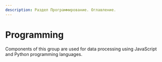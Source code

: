 ```yaml
---
description: Раздел Программирование. Оглавление.
---
```


# Programming

Components of this group are used for data processing using JavaScript and Python programming languages.
